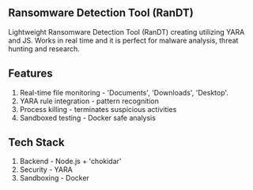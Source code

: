 ## Ransomware Detection Tool (RanDT)
Lightweight Ransomware Detection Tool (RanDT) creating utilizing YARA and JS. Works in real time and it is perfect for malware analysis, threat hunting and research.

## Features
1. Real-time file monitoring - 'Documents', 'Downloads', 'Desktop'.
2. YARA rule integration - pattern recognition 
3. Process killing - terminates suspicious activities
4. Sandboxed testing - Docker safe analysis

## Tech Stack
1. Backend - Node.js + 'chokidar'
2. Security - YARA
3. Sandboxing - Docker
